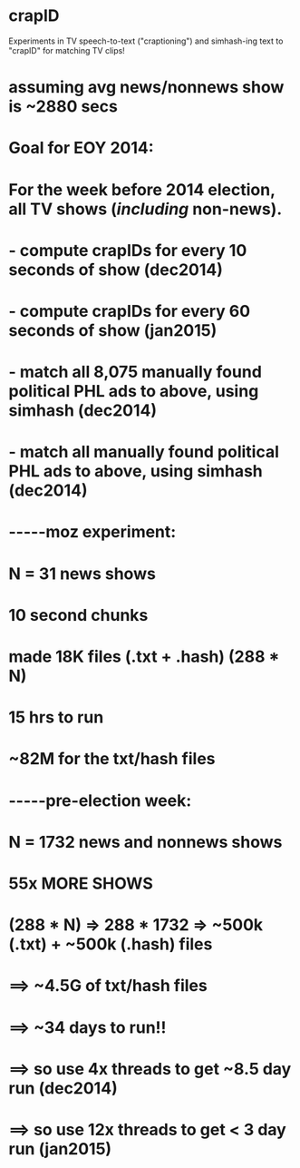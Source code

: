 # crapID
Experiments in TV speech-to-text ("craptioning") and simhash-ing text to "crapID" for matching TV clips!


# assuming avg news/nonnews show is ~2880 secs                                                                                                                                                                   
                                                                                                                                                                                                                 
# Goal for EOY 2014:                                                                                                                                                                                             
#                                                                                                                                                                                                                
# For the week before 2014 election, all TV shows (*including* non-news).                                                                                                                                        
#   - compute crapIDs for every 10 seconds of show (dec2014)                                                                                                                                                     
#   - compute crapIDs for every 60 seconds of show (jan2015)                                                                                                                                                     
#   - match all 8,075 manually found political PHL ads to above, using simhash (dec2014)                                                                                                                         
#   - match all manually found political PHL ads to above, using simhash (dec2014)                                                                                                                               
                                                                                                                                                                                                                 
                                                                                                                                                                                                                 
                                                                                                                                                                                                                 
# -----moz experiment:                                                                                                                                                                                           
# N = 31 news shows                                                                                                                                                                                              
# 10 second chunks                                                                                                                                                                                               
# made 18K files (.txt + .hash)  (288 * N)                                                                                                                                                                       
# 15 hrs to run                                                                                                                                                                                                  
# ~82M for the txt/hash files                                                                                                                                                                                    
                                                                                                                                                                                                                 
                                                                                                                                                                                                                 
# -----pre-election week:                                                                                                                                                                                        
# N = 1732 news and nonnews shows                                                                                                                                                                                
# 55x MORE SHOWS                                                                                                                                                                                                 
# (288 * N) => 288 * 1732 => ~500k (.txt) + ~500k (.hash) files                                                                                                                                                  
# ==> ~4.5G of txt/hash files                                                                                                                                                                                    
# ==> ~34 days to run!!                                                                                                                                                                                          
#
# ==> so use  4x threads to get ~8.5 day run (dec2014)                                                                                                                                                          
# ==> so use 12x threads to get < 3  day run (jan2015)                                                                                                                                                           
                                                                                                                      
